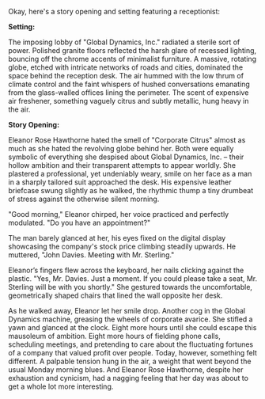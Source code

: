 Okay, here's a story opening and setting featuring a receptionist:

**Setting:**

The imposing lobby of "Global Dynamics, Inc." radiated a sterile sort of power. Polished granite floors reflected the harsh glare of recessed lighting, bouncing off the chrome accents of minimalist furniture. A massive, rotating globe, etched with intricate networks of roads and cities, dominated the space behind the reception desk. The air hummed with the low thrum of climate control and the faint whispers of hushed conversations emanating from the glass-walled offices lining the perimeter. The scent of expensive air freshener, something vaguely citrus and subtly metallic, hung heavy in the air.

**Story Opening:**

Eleanor Rose Hawthorne hated the smell of "Corporate Citrus" almost as much as she hated the revolving globe behind her. Both were equally symbolic of everything she despised about Global Dynamics, Inc. – their hollow ambition and their transparent attempts to appear worldly. She plastered a professional, yet undeniably weary, smile on her face as a man in a sharply tailored suit approached the desk. His expensive leather briefcase swung slightly as he walked, the rhythmic thump a tiny drumbeat of stress against the otherwise silent morning.

"Good morning," Eleanor chirped, her voice practiced and perfectly modulated. "Do you have an appointment?"

The man barely glanced at her, his eyes fixed on the digital display showcasing the company's stock price climbing steadily upwards. He muttered, "John Davies. Meeting with Mr. Sterling."

Eleanor’s fingers flew across the keyboard, her nails clicking against the plastic. "Yes, Mr. Davies. Just a moment. If you could please take a seat, Mr. Sterling will be with you shortly." She gestured towards the uncomfortable, geometrically shaped chairs that lined the wall opposite her desk.

As he walked away, Eleanor let her smile drop. Another cog in the Global Dynamics machine, greasing the wheels of corporate avarice. She stifled a yawn and glanced at the clock. Eight more hours until she could escape this mausoleum of ambition. Eight more hours of fielding phone calls, scheduling meetings, and pretending to care about the fluctuating fortunes of a company that valued profit over people. Today, however, something felt different. A palpable tension hung in the air, a weight that went beyond the usual Monday morning blues. And Eleanor Rose Hawthorne, despite her exhaustion and cynicism, had a nagging feeling that her day was about to get a whole lot more interesting.
